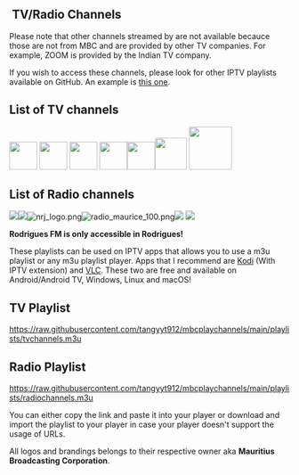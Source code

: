 ## <img title="" src="https://github.com/tangyyt912/mbcplaychannels/raw/main/logos/mbc.png" alt="" data-align="inline">  TV/Radio Channels

Please note that other channels streamed by  are not available becauce those are not from MBC and are provided by other TV companies. For example, ZOOM is provided by the Indian TV company. 

If you wish to access these channels, please look for other IPTV playlists available on GitHub. An example is [this one](https://github.com/iptv-org/iptv).

## List of TV channels

<img title="" src="http://back.mbconline.xyz/images/add1/logo1.png" alt="" width="50">  <img title="" src="http://back.mbconline.xyz/images/add1/logo2.png" alt="" width="50">  <img src="http://back.mbconline.xyz/images/add1/logo3.png" title="" alt="" width="50">  <img src="http://back.mbconline.xyz/images/add1/logo4.png" title="" alt="" width="50"><img src="http://back.mbconline.xyz/images/add1/logo11.png" title="" alt="" width="50"><img src="http://back.mbconline.xyz/images/add1/pay-ch.jpg" title="" alt="" width="57">  <img src="http://back.mbconline.xyz/images/add1/education.png" title="" alt="" width="77">

## List of Radio channels

![](https://github.com/tangyyt912/mbcplaychannels/raw/main/logos/radiochannels/best_fm_live_100.png)![](https://raw.githubusercontent.com/tangymc/mbcplaychannels/main/logos/radiochannels/kool_fm_100.png)![nrj_logo.png](https://github.com/tangymc/mbcplaychannels/blob/main/logos/radiochannels/nrj_logo.png?raw=true)![radio_maurice_100.png](https://github.com/tangymc/mbcplaychannels/blob/main/logos/radiochannels/radio_maurice_100.png?raw=true)![](https://raw.githubusercontent.com/tangymc/mbcplaychannels/main/logos/radiochannels/rodfm_logo_white.png) ![](https://raw.githubusercontent.com/tangymc/mbcplaychannels/main/logos/radiochannels/taal_fm_100.png)

**Rodrigues FM is only accessible in Rodrigues!**

These playlists can be used on IPTV apps that allows you to use a m3u playlist or any m3u playlist player. Apps that I recommend are [Kodi](https://kodi.tv/download/) (With IPTV extension) and [VLC](https://www.videolan.org/vlc/). These two are free and available on Android/Android TV, Windows, Linux and macOS!

## TV Playlist

https://raw.githubusercontent.com/tangyyt912/mbcplaychannels/main/playlists/tvchannels.m3u

## Radio Playlist

https://raw.githubusercontent.com/tangyyt912/mbcplaychannels/main/playlists/radiochannels.m3u

You can either copy the link and paste it into your player or download and import the playlist to your player in case your player doesn't support the usage of URLs.


All logos and brandings belongs to their respective owner aka **Mauritius Broadcasting Corporation**.


